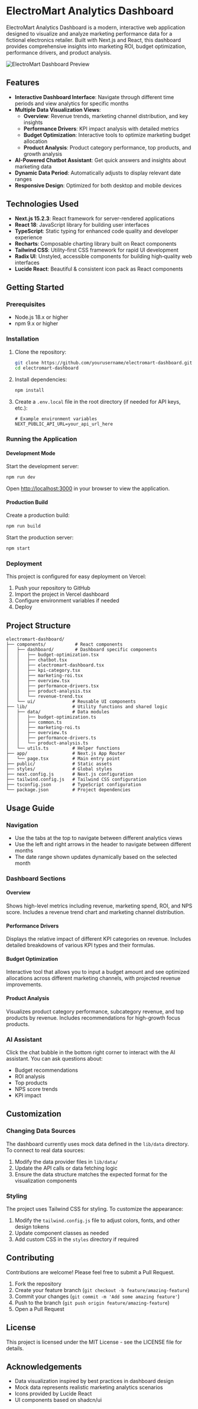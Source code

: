 # ElectroMart Analytics Dashboard

ElectroMart Analytics Dashboard is a modern, interactive web application designed to visualize and analyze marketing performance data for a fictional electronics retailer. Built with Next.js and React, this dashboard provides comprehensive insights into marketing ROI, budget optimization, performance drivers, and product analysis.

![ElectroMart Dashboard Preview](https://via.placeholder.com/800x450?text=ElectroMart+Dashboard+Preview)

## Features

- **Interactive Dashboard Interface**: Navigate through different time periods and view analytics for specific months
- **Multiple Data Visualization Views**:
  - **Overview**: Revenue trends, marketing channel distribution, and key insights
  - **Performance Drivers**: KPI impact analysis with detailed metrics
  - **Budget Optimization**: Interactive tools to optimize marketing budget allocation
  - **Product Analysis**: Product category performance, top products, and growth analysis
- **AI-Powered Chatbot Assistant**: Get quick answers and insights about marketing data
- **Dynamic Data Period**: Automatically adjusts to display relevant date ranges
- **Responsive Design**: Optimized for both desktop and mobile devices

## Technologies Used

- **Next.js 15.2.3**: React framework for server-rendered applications
- **React 18**: JavaScript library for building user interfaces
- **TypeScript**: Static typing for enhanced code quality and developer experience
- **Recharts**: Composable charting library built on React components
- **Tailwind CSS**: Utility-first CSS framework for rapid UI development
- **Radix UI**: Unstyled, accessible components for building high‑quality web interfaces
- **Lucide React**: Beautiful & consistent icon pack as React components

## Getting Started

### Prerequisites

- Node.js 18.x or higher
- npm 9.x or higher

### Installation

1. Clone the repository:
   ```bash
   git clone https://github.com/yourusername/electromart-dashboard.git
   cd electromart-dashboard
   ```

2. Install dependencies:
   ```bash
   npm install
   ```

3. Create a `.env.local` file in the root directory (if needed for API keys, etc.):
   ```
   # Example environment variables
   NEXT_PUBLIC_API_URL=your_api_url_here
   ```

### Running the Application

#### Development Mode

Start the development server:
```bash
npm run dev
```

Open [http://localhost:3000](http://localhost:3000) in your browser to view the application.

#### Production Build

Create a production build:
```bash
npm run build
```

Start the production server:
```bash
npm start
```

### Deployment

This project is configured for easy deployment on Vercel:

1. Push your repository to GitHub
2. Import the project in Vercel dashboard
3. Configure environment variables if needed
4. Deploy

## Project Structure

```
electromart-dashboard/
├── components/           # React components
│   ├── dashboard/        # Dashboard specific components
│   │   ├── budget-optimization.tsx
│   │   ├── chatbot.tsx
│   │   ├── electromart-dashboard.tsx
│   │   ├── kpi-category.tsx
│   │   ├── marketing-roi.tsx
│   │   ├── overview.tsx
│   │   ├── performance-drivers.tsx
│   │   ├── product-analysis.tsx
│   │   └── revenue-trend.tsx
│   └── ui/              # Reusable UI components
├── lib/                 # Utility functions and shared logic
│   ├── data/            # Data modules
│   │   ├── budget-optimization.ts
│   │   ├── common.ts
│   │   ├── marketing-roi.ts
│   │   ├── overview.ts
│   │   ├── performance-drivers.ts
│   │   └── product-analysis.ts
│   └── utils.ts         # Helper functions
├── app/                 # Next.js App Router
│   └── page.tsx         # Main entry point
├── public/              # Static assets
├── styles/              # Global styles
├── next.config.js       # Next.js configuration
├── tailwind.config.js   # Tailwind CSS configuration
├── tsconfig.json        # TypeScript configuration
└── package.json         # Project dependencies
```

## Usage Guide

### Navigation

- Use the tabs at the top to navigate between different analytics views
- Use the left and right arrows in the header to navigate between different months
- The date range shown updates dynamically based on the selected month

### Dashboard Sections

#### Overview
Shows high-level metrics including revenue, marketing spend, ROI, and NPS score. Includes a revenue trend chart and marketing channel distribution.

#### Performance Drivers
Displays the relative impact of different KPI categories on revenue. Includes detailed breakdowns of various KPI types and their formulas.

#### Budget Optimization
Interactive tool that allows you to input a budget amount and see optimized allocations across different marketing channels, with projected revenue improvements.

#### Product Analysis
Visualizes product category performance, subcategory revenue, and top products by revenue. Includes recommendations for high-growth focus products.

### AI Assistant

Click the chat bubble in the bottom right corner to interact with the AI assistant. You can ask questions about:
- Budget recommendations
- ROI analysis
- Top products
- NPS score trends
- KPI impact

## Customization

### Changing Data Sources

The dashboard currently uses mock data defined in the `lib/data` directory. To connect to real data sources:

1. Modify the data provider files in `lib/data/`
2. Update the API calls or data fetching logic
3. Ensure the data structure matches the expected format for the visualization components

### Styling

The project uses Tailwind CSS for styling. To customize the appearance:

1. Modify the `tailwind.config.js` file to adjust colors, fonts, and other design tokens
2. Update component classes as needed
3. Add custom CSS in the `styles` directory if required

## Contributing

Contributions are welcome! Please feel free to submit a Pull Request.

1. Fork the repository
2. Create your feature branch (`git checkout -b feature/amazing-feature`)
3. Commit your changes (`git commit -m 'Add some amazing feature'`)
4. Push to the branch (`git push origin feature/amazing-feature`)
5. Open a Pull Request

## License

This project is licensed under the MIT License - see the LICENSE file for details.

## Acknowledgements

- Data visualization inspired by best practices in dashboard design
- Mock data represents realistic marketing analytics scenarios
- Icons provided by Lucide React
- UI components based on shadcn/ui

